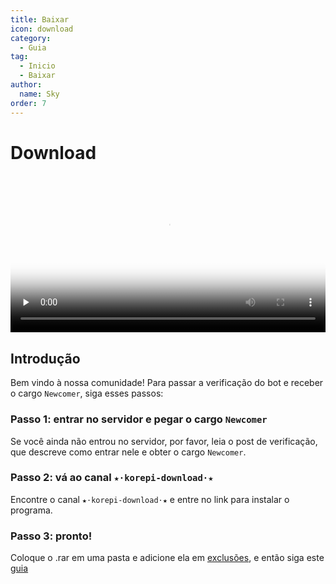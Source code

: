 ```yaml
---
title: Baixar
icon: download
category:
  - Guia
tag:
  - Inicio
  - Baixar
author:
  name: Sky
order: 7
---
```


# Download

<video controls preload="none" width="100%" poster="https://nextcloud.atruicardona.xyz/s/c3EGqsxpMEzraZM/preview"><source src="https://nextcloud.atruicardona.xyz/s/c3EGqsxpMEzraZM/download" type="video/mp4"></video>

## Introdução

Bem vindo à nossa comunidade! Para passar a verificação do bot e receber o cargo `Newcomer`, siga esses passos:

### Passo 1: entrar no servidor e pegar o cargo `Newcomer` 

Se você ainda não entrou no servidor, por favor, leia o post de verificação, que descreve como entrar nele e obter o cargo `Newcomer`.

### Passo 2: vá ao canal `★⋅korepi-download⋅★`

Encontre o canal `★⋅korepi-download⋅★` e entre no link para instalar o programa.

### Passo 3: pronto!

Coloque o .rar em uma pasta e adicione ela em [exclusões](../guide/virus.md), e então siga este [guia](../guide/getkey.md)



